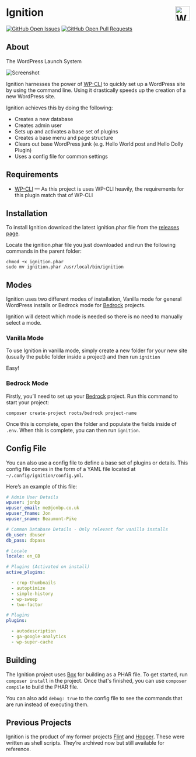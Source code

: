 # Ignition<a href="https://github.com/jonbp/ignition"><img alt="WP-CLI Sync" src="https://jonbp.github.io/project-icons/ignition.svg" width="40" height="40" align="right"></a>

[![GitHub Open Issues](https://img.shields.io/github/issues-raw/jonbp/ignition)](https://github.com/jonbp/ignition/issues)
[![GitHub Open Pull Requests](https://img.shields.io/github/issues-pr-raw/jonbp/ignition)](https://github.com/jonbp/ignition/pulls)

## About

The WordPress Launch System

![Screenshot](https://jonbp.github.io/project-screenshots/ignition.png)

Ignition harnesses the power of [WP-CLI](https://github.com/wp-cli/wp-cli) to quickly set up a WordPress site by using the command line. Using it drastically speeds up the creation of a new WordPress site.

Ignition achieves this by doing the following:

* Creates a new database
* Creates admin user
* Sets up and activates a base set of plugins
* Creates a base menu and page structure
* Clears out base WordPress junk (e.g. Hello World post and Hello Dolly Plugin)
* Uses a config file for common settings

## Requirements

* [WP-CLI](https://github.com/wp-cli/wp-cli) &mdash; As this project is uses WP-CLI heavily, the requirements for this plugin match that of WP-CLI

## Installation

To install Ignition download the latest ignition.phar file from the [releases page](https://github.com/jonbp/ignition/releases).

Locate the ignition.phar file you just downloaded and run the following commands in the parent folder:

```
chmod +x ignition.phar
sudo mv ignition.phar /usr/local/bin/ignition
```

## Modes

Ignition uses two different modes of installation, Vanilla mode for general WordPress installs or Bedrock mode for [Bedrock](https://github.com/roots/bedrock) projects.

Ignition will detect which mode is needed so there is no need to manually select a mode.

### Vanilla Mode

To use Ignition in vanilla mode, simply create a new folder for your new site (usually the public folder inside a project) and then run `ignition`

Easy!

### Bedrock Mode

Firstly, you’ll need to set up your [Bedrock](https://github.com/roots/bedrock) project. Run this command to start your project:

```
composer create-project roots/bedrock project-name
```

Once this is complete, open the folder and populate the fields inside of `.env`. When this is complete, you can then run `ignition`.

## Config File

You can also use a config file to define a base set of plugins or details. This config file comes in the form of a YAML file located at `~/.config/ignition/config.yml`.

Here’s an example of this file:

```yaml
# Admin User Details
wpuser: jonbp
wpuser_email: me@jonbp.co.uk
wpuser_fname: Jon
wpuser_sname: Beaumont-Pike

# Common Database Details - Only relevant for vanilla installs
db_user: dbuser
db_pass: dbpass

# Locale
locale: en_GB

# Plugins (Activated on install)
active_plugins:

  - crop-thumbnails
  - autoptimize
  - simple-history
  - wp-sweep
  - two-factor

# Plugins
plugins:

  - autodescription
  - ga-google-analytics
  - wp-super-cache
```

## Building

The Ignition project uses [Box](https://github.com/humbug/box) for building as a PHAR file. To get started, run `composer install` in the project. Once that's finished, you can use `composer compile` to build the PHAR file.

You can also add `debug: true` to the config file to see the commands that are run instead of executing them.

## Previous Projects

Ignition is the product of my former projects [Flint](https://github.com/jonbp/flint) and [Hopper](https://github.com/jonbp/hopper). These were written as shell scripts. They’re archived now but still available for reference.
